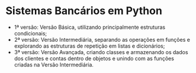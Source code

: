 <h1>Sistemas Bancários em Python</h1>
<ul>
    <li>1ª versão: Versão Básica, utilizando principalmente estruturas condicionais;
    </li>
    <li>2ª versão: Versão Intermediária, separando as operações em funções e explorando as
     estruturas de repetição em listas e dicionários;
    </li>
    <li>3ª versão: Versão Avançada, criando classes e armazenando os dados dos clientes e
    contas dentro de objetos e unindo com as funções criadas na Versão Intermediária.
    </li>
</ul>
